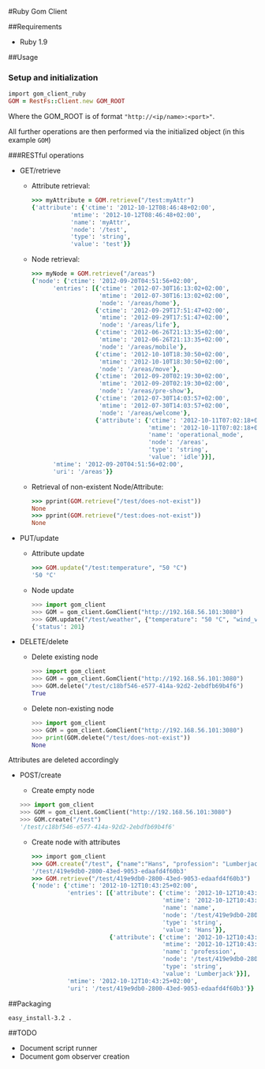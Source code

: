 #Ruby Gom Client

##Requirements

* Ruby 1.9

##Usage

### Setup and initialization

```ruby
import gom_client_ruby
GOM = RestFs::Client.new GOM_ROOT
```

Where the GOM_ROOT is of format `"http://<ip/name>:<port>"`.

All further operations are then performed via the initialized object (in this example `GOM`)

###RESTful operations

* GET/retrieve

  * Attribute retrieval:

    ```ruby
    >>> myAttribute = GOM.retrieve("/test:myAttr")    
    {'attribute': {'ctime': '2012-10-12T08:46:48+02:00',
               'mtime': '2012-10-12T08:46:48+02:00',
               'name': 'myAttr',
               'node': '/test',
               'type': 'string',
               'value': 'test'}}
    ```

  * Node retrieval:

    ```ruby
    >>> myNode = GOM.retrieve("/areas")
    {'node': {'ctime': '2012-09-20T04:51:56+02:00',
          'entries': [{'ctime': '2012-07-30T16:13:02+02:00',
                       'mtime': '2012-07-30T16:13:02+02:00',
                       'node': '/areas/home'},
                      {'ctime': '2012-09-29T17:51:47+02:00',
                       'mtime': '2012-09-29T17:51:47+02:00',
                       'node': '/areas/life'},
                      {'ctime': '2012-06-26T21:13:35+02:00',
                       'mtime': '2012-06-26T21:13:35+02:00',
                       'node': '/areas/mobile'},
                      {'ctime': '2012-10-10T18:30:50+02:00',
                       'mtime': '2012-10-10T18:30:50+02:00',
                       'node': '/areas/move'},
                      {'ctime': '2012-09-20T02:19:30+02:00',
                       'mtime': '2012-09-20T02:19:30+02:00',
                       'node': '/areas/pre-show'},
                      {'ctime': '2012-07-30T14:03:57+02:00',
                       'mtime': '2012-07-30T14:03:57+02:00',
                       'node': '/areas/welcome'},
                      {'attribute': {'ctime': '2012-10-11T07:02:18+02:00',
                                     'mtime': '2012-10-11T07:02:18+02:00',
                                     'name': 'operational_mode',
                                     'node': '/areas',
                                     'type': 'string',
                                     'value': 'idle'}}],
          'mtime': '2012-09-20T04:51:56+02:00',
          'uri': '/areas'}}
    ```

  * Retrieval of non-existent Node/Attribute:

    ```ruby
    >>> pprint(GOM.retrieve("/test/does-not-exist"))
    None
    >>> pprint(GOM.retrieve("/test:does-not-exist"))
    None
    ```

* PUT/update

  * Attribute update

    ```ruby
    >>> GOM.update("/test:temperature", "50 °C")
    '50 °C'
    ```
   
  * Node update

    ```python
    >>> import gom_client
    >>> GOM = gom_client.GomClient("http://192.168.56.101:3080")
    >>> GOM.update("/test/weather", {"temperature": "50 °C", "wind_velocity": "3 km/h", "wind_direction": "NNW"})
    {'status': 201}
    ```

* DELETE/delete

  * Delete existing node
  
    ```python
    >>> import gom_client
    >>> GOM = gom_client.GomClient("http://192.168.56.101:3080")
    >>> GOM.delete("/test/c18bf546-e577-414a-92d2-2ebdfb69b4f6")
    True
    ```

  * Delete non-existing node
  
    ```python
    >>> import gom_client
    >>> GOM = gom_client.GomClient("http://192.168.56.101:3080")
    >>> print(GOM.delete("/test/does-not-exist"))
    None
    ```
  
Attributes are deleted accordingly

* POST/create
  
  * Create empty node
  
   ```python
   >>> import gom_client
   >>> GOM = gom_client.GomClient("http://192.168.56.101:3080")
   >>> GOM.create("/test")
   '/test/c18bf546-e577-414a-92d2-2ebdfb69b4f6'
   ```
  
  * Create node with attributes
  
    ```ruby
    >>> import gom_client
    >>> GOM.create("/test", {"name":"Hans", "profession": "Lumberjack"})
    '/test/419e9db0-2800-43ed-9053-edaafd4f60b3'
    >>> GOM.retrieve("/test/419e9db0-2800-43ed-9053-edaafd4f60b3")
    {'node': {'ctime': '2012-10-12T10:43:25+02:00',
              'entries': [{'attribute': {'ctime': '2012-10-12T10:43:25+02:00',
                                         'mtime': '2012-10-12T10:43:25+02:00',
                                         'name': 'name',
                                         'node': '/test/419e9db0-2800-43ed-9053-edaafd4f60b3',
                                         'type': 'string',
                                         'value': 'Hans'}},
                          {'attribute': {'ctime': '2012-10-12T10:43:25+02:00',
                                         'mtime': '2012-10-12T10:43:25+02:00',
                                         'name': 'profession',
                                         'node': '/test/419e9db0-2800-43ed-9053-edaafd4f60b3',
                                         'type': 'string',
                                         'value': 'Lumberjack'}}],
              'mtime': '2012-10-12T10:43:25+02:00',
              'uri': '/test/419e9db0-2800-43ed-9053-edaafd4f60b3'}}
    ```

##Packaging

```bash
easy_install-3.2 .
```

##TODO

* Document script runner
* Document gom observer creation
